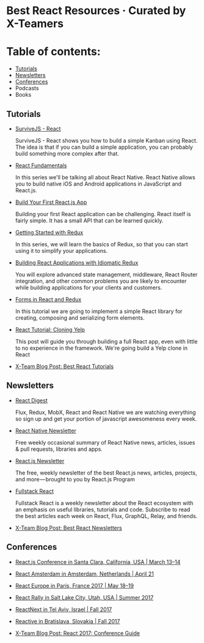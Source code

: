 # Best React Resources · Curated by X-Teamers

# Table of contents:

- [Tutorials](https://github.com/x-team/resources/blob/master/react-resources.md#tutorials)
- [Newsletters](https://github.com/x-team/resources/blob/master/react-resources.md#newsletters)
- [Conferences](https://github.com/x-team/resources/blob/master/react-resources.md#conferences)
- Podcasts
- Books

## Tutorials

- [SurviveJS - React](https://leanpub.com/survivejs-react)

  SurviveJS - React shows you how to build a simple Kanban using React. The idea is that if you can build a simple application, you can probably build something more complex after that.

- [React Fundamentals](https://egghead.io/courses/react-native-fundamentals)

  In this series we'll be talking all about React Native. React Native allows you to build native iOS and Android applications in JavaScript and React.js.

- [Build Your First React.js App](https://egghead.io/courses/build-your-first-react-js-application)

  Building your first React application can be challenging. React itself is fairly simple. It has a small API that can be learned quickly.

- [Getting Started with Redux](https://egghead.io/courses/getting-started-with-redux)

  In this series, we will learn the basics of Redux, so that you can start using it to simplify your applications.

- [Building React Applications with Idiomatic Redux](https://egghead.io/courses/building-react-applications-with-idiomatic-redux)

  You will explore advanced state management, middleware, React Router integration, and other common problems you are likely to encounter while building applications for your clients and customers.

- [Forms in React and Redux](https://x-team.com/blog/tutorial-forms-in-react-and-redux/)

  In this tutorial we are going to implement a simple React library for creating, composing and serializing form elements.

- [React Tutorial: Cloning Yelp](https://www.fullstackreact.com/articles/react-tutorial-cloning-yelp/)

  This post will guide you through building a full React app, even with little to no experience in the framework. We're going build a Yelp clone in React

- [X-Team Blog Post: Best React Tutorials](https://x-team.com/blog/best-react-tutorials-curated-by-x-team/)

## Newsletters

- [React Digest](http://reactdigest.net/)

  Flux, Redux, MobX, React and React Native we are watching everything so sign up and get your portion of javascript awesomeness every week.

- [React Native Newsletter](http://reactnative.cc/)

  Free weekly occasional summary of React Native news, articles, issues & pull requests, libraries and apps.

- [React.js Newsletter](http://reactjsnewsletter.com/)

  The free, weekly newsletter of the best React.js news, articles, projects, and more — brought to you by React.js Program

- [Fullstack React](http://newsletter.fullstackreact.com/)

  Fullstack React is a weekly newsletter about the React ecosystem with an emphasis on useful libraries, tutorials and code. Subscribe to read the best articles each week on React, Flux, GraphQL, Relay, and friends.
  
- [X-Team Blog Post: Best React Newsletters](https://x-team.com/blog/best-react-newsletters-curated-by-x-team-2/)

## Conferences

- [React.js Conference in Santa Clara, California, USA | March 13–14 ](http://conf.reactjs.org/)

- [React Amsterdam in Amsterdam, Netherlands | April 21](https://react.amsterdam/)

- [React Europe in Paris, France 2017 | May 18–19](https://www.react-europe.org/)

- [React Rally in Salt Lake City, Utah, USA | Summer 2017](http://www.reactrally.com/)

- [ReactNext in Tel Aviv, Israel | Fall 2017](http://react-next.com/)

- [Reactive in Bratislava, Slovakia | Fall 2017](https://reactiveconf.com/)

- [X-Team Blog Post: React 2017: Conference Guide](https://x-team.com/blog/react-2017-conference-guide/)
